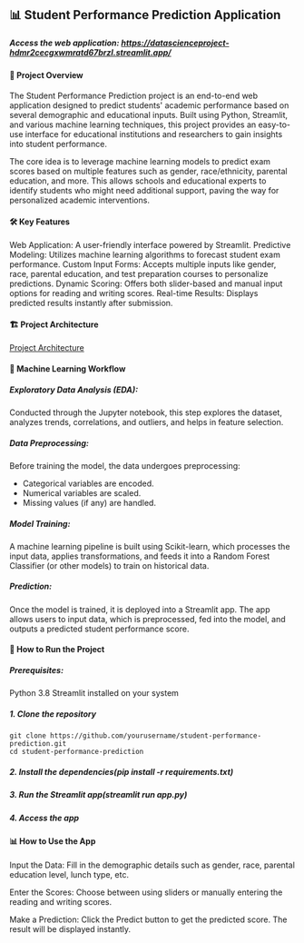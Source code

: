 ## 📊 Student Performance Prediction Application
##### Access the web application: https://datascienceproject-hdmr2cecgxwmratd67brzl.streamlit.app/

#### 🎯 Project Overview
The Student Performance Prediction project is an end-to-end web application designed to predict students' academic performance based on several demographic and educational inputs. Built using Python, Streamlit, and various machine learning techniques, this project provides an easy-to-use interface for educational institutions and researchers to gain insights into student performance.

The core idea is to leverage machine learning models to predict exam scores based on multiple features such as gender, race/ethnicity, parental education, and more. This allows schools and educational experts to identify students who might need additional support, paving the way for personalized academic interventions.

#### 🛠️ Key Features
Web Application: A user-friendly interface powered by Streamlit.
Predictive Modeling: Utilizes machine learning algorithms to forecast student exam performance.
Custom Input Forms: Accepts multiple inputs like gender, race, parental education, and test preparation courses to personalize predictions.
Dynamic Scoring: Offers both slider-based and manual input options for reading and writing scores.
Real-time Results: Displays predicted results instantly after submission.

#### 🏗️ Project Architecture

[Project Architecture](https://github.com/IreshaSD/data_science_project/blob/main/notebook/Project_Architecture%20.png)


#### 🧠 Machine Learning Workflow

##### Exploratory Data Analysis (EDA):
Conducted through the Jupyter notebook, this step explores the dataset, analyzes trends, correlations, and outliers, and helps in feature selection.

##### Data Preprocessing:
Before training the model, the data undergoes preprocessing:

   * Categorical variables are encoded.
   * Numerical variables are scaled.
   * Missing values (if any) are handled.

#####  Model Training:
A machine learning pipeline is built using Scikit-learn, which processes the input data, applies transformations, and feeds it into a Random Forest Classifier (or other models) to train on historical data.

##### Prediction:
Once the model is trained, it is deployed into a Streamlit app. The app allows users to input data, which is preprocessed, fed into the model, and outputs a predicted student performance score.

#### 🚀 How to Run the Project
##### Prerequisites:
Python 3.8
Streamlit installed on your system

##### 1. Clone the repository
    git clone https://github.com/yourusername/student-performance-prediction.git
    cd student-performance-prediction
##### 2. Install the dependencies(pip install -r requirements.txt)
##### 3. Run the Streamlit app(streamlit run app.py)
##### 4. Access the app

#### 📊 How to Use the App

Input the Data:
Fill in the demographic details such as gender, race, parental education level, lunch type, etc.

Enter the Scores:
Choose between using sliders or manually entering the reading and writing scores.

Make a Prediction:
Click the Predict button to get the predicted score. The result will be displayed instantly.

